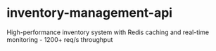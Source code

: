 # inventory-management-api
High-performance inventory system with Redis caching and real-time monitoring - 1200+ req/s throughput
